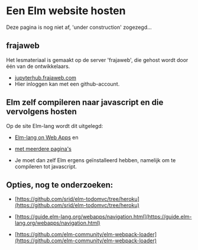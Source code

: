 # Een Elm website hosten

Deze pagina is nog niet af, 'under construction' zogezegd...

## frajaweb

Het lesmateriaal is gemaakt op de server 'frajaweb', die gehost wordt door één van de ontwikkelaars.
+ [jupyterhub.frajaweb.com](https://jupyterhub.frajaweb.com/hub/login)
+ Hier inloggen kan met een github-account.

## Elm zelf compileren naar javascript en die vervolgens hosten

Op de site Elm-lang wordt dit uitgelegd:

+ [Elm-lang on Web Apps](https://guide.elm-lang.org/webapps/)
en
+ [met meerdere pagina's](https://guide.elm-lang.org/webapps/navigation.html)

+ Je moet dan zelf Elm ergens geïnstalleerd hebben, namelijk om te compileren tot javascript.





## Opties, nog te onderzoeken:

+ [https://github.com/srid/elm-todomvc/tree/heroku](https://github.com/srid/elm-todomvc/tree/heroku)


+ [https://guide.elm-lang.org/webapps/navigation.html](https://guide.elm-lang.org/webapps/navigation.html)
+ [https://github.com/elm-community/elm-webpack-loader](https://github.com/elm-community/elm-webpack-loader)
